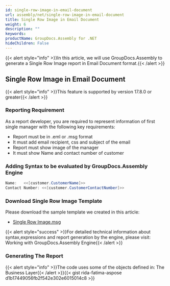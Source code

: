 ```yaml
---
id: single-row-image-in-email-document
url: assembly/net/single-row-image-in-email-document
title: Single Row Image in Email Document
weight: 6
description: ""
keywords: 
productName: GroupDocs.Assembly for .NET
hideChildren: False
---
```

{{< alert style="info" >}}In this article, we will use GroupDocs.Assembly to generate a Single Row Image report in Email Document format.{{< /alert >}}

## Single Row Image in Email Document

{{< alert style="info" >}}This feature is supported by version 17.8.0 or greater{{< /alert >}}

### Reporting Requirement

As a report developer, you are required to represent information of first single manager with the following key requirements:

*   Report must be in .eml or .msg format
*   It must add email recipient, css and subject of the email
*   Report must show image of the manager
*   It must show Name and contact number of customer

### Adding Syntax to be evaluated by GroupDocs.Assembly Engine

```csharp
Name:	<<[customer.CustomerName]>>
Contact Number:	<<[customer.CustomerContactNumber]>>

```

### Download Single Row Image Template

Please download the sample template we created in this article:

*   [Single Row Image.msg](https://github.com/groupdocs-assembly/GroupDocs.Assembly-for-.NET/raw/master/Examples/Data/Source/Email%20Templates/Single%20Row.msg?raw=true)

{{< alert style="success" >}}For detailed technical information about syntax,expressions and report generation by the engine, please visit: Working with GroupDocs.Assembly Engine{{< /alert >}}

### Generating The Report

{{< alert style="info" >}}The code uses some of the objects defined in: The Business Layer{{< /alert >}}{{< gist rida-fatima-aspose d1b17449056fb2f542e302e6015014c8 >}}


